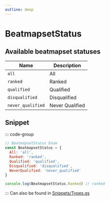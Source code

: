 ```yaml
---
outline: deep
---
```


# BeatmapsetStatus

## Available beatmapset statuses

| Name              | Description     |
|-------------------|-----------------|
| `all`             | All             |
| `ranked`          | Ranked          |
| `qualified`       | Qualified       |
| `disqualified`    | Disqualified    |
| `never_qualified` | Never Qualified |

## Snippet

::: code-group

```js [enum.gs]
// BeatmapsetStatus Enum
const BeatmapsetStatus = {
  All: 'all',
  Ranked: 'ranked',
  Qualified: 'qualified',
  Disqualified: 'disqualified',
  NeverQualified: 'never_qualified'
}

console.log(BeatmapsetStatus.Ranked) // ranked
```

:::
Can also be found in [Snippets/Types.gs](../../snippets/snippets/types)